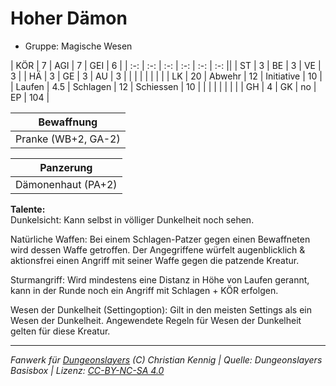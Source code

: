 # Hoher Dämon  
- Gruppe: Magische Wesen  

| KÖR    | 7   | AGI      | 7  | GEI        | 6   |
| :-: | :-: | :-: | :-: | :-: | :-: ||
| ST     | 3   | BE       | 3  | VE         | 3   |
| HÄ     | 3   | GE       | 3  | AU         | 3   |
|        |     |          |    |            |     |
| LK     | 20  | Abwehr   | 12 | Initiative | 10  |
| Laufen | 4.5 | Schlagen | 12 | Schiessen  | 10  |
|        |     |          |    |            |     |
| GH     | 4   | GK       | no | EP         | 104 |


| Bewaffnung |
| --- |
| Pranke (WB+2, GA-2) |


| Panzerung |
| --- |
| Dämonenhaut (PA+2) |


**Talente:**  
Dunkelsicht: Kann selbst in völliger Dunkelheit noch sehen.

Natürliche Waffen: Bei einem Schlagen-Patzer gegen einen Bewaffneten wird dessen Waffe getroffen. Der Angegriffene würfelt augenblicklich & aktionsfrei einen Angriff mit seiner Waffe gegen die patzende Kreatur.

Sturmangriff: Wird mindestens eine Distanz in Höhe von Laufen gerannt, kann in der Runde noch ein Angriff mit Schlagen + KÖR erfolgen.

Wesen der Dunkelheit (Settingoption): Gilt in den meisten Settings als ein Wesen der Dunkelheit. Angewendete Regeln für Wesen der Dunkelheit gelten für diese Kreatur.





___
*Fanwerk für [Dungeonslayers](https://www.dungeonslayers.net/) (C) Christian Kennig | Quelle: Dungeonslayers Basisbox | Lizenz: [CC-BY-NC-SA 4.0](https://creativecommons.org/licenses/by-nc-sa/4.0/deed.de)*